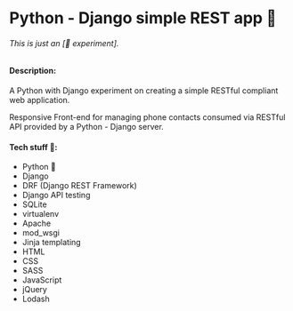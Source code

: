 # Python - Django simple REST app 🐍

###### This is just an \[🔬 experiment\].

#### Description:
A Python with Django experiment on creating a simple RESTful compliant web application. 

Responsive Front-end for managing phone contacts consumed via RESTful API provided by a Python - Django server.

#### Tech stuff 👾:
- Python 🐍
- Django
- DRF (Django REST Framework)
- Django API testing
- SQLite
- virtualenv
- Apache
- mod_wsgi
- Jinja templating
- HTML
- CSS
- SASS
- JavaScript
- jQuery
- Lodash

